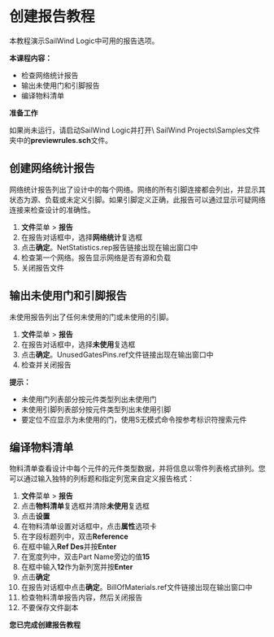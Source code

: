 # 创建报告教程
本教程演示SailWind Logic中可用的报告选项。

****本课程内容：****

- 检查网络统计报告
- 输出未使用门和引脚报告
- 编译物料清单

****准备工作****

如果尚未运行，请启动SailWind Logic并打开\ SailWind Projects\Samples文件夹中的**previewrules.sch**文件。

## 创建网络统计报告
网络统计报告列出了设计中的每个网络。网络的所有引脚连接都会列出，并显示其状态为源、负载或未定义引脚。如果引脚定义正确，此报告可以通过显示可疑网络连接来检查设计的准确性。

1. **文件**菜单 > **报告**
2. 在报告对话框中，选择**网络统计**复选框
3. 点击**确定**。NetStatistics.rep报告链接出现在输出窗口中
4. 检查第一个网络。报告显示网络是否有源和负载
5. 关闭报告文件

## 输出未使用门和引脚报告
未使用报告列出了任何未使用的门或未使用的引脚。

1. **文件**菜单 > **报告**
2. 在报告对话框中，选择**未使用**复选框
3. 点击**确定**。UnusedGatesPins.ref文件链接出现在输出窗口中
4. 检查并关闭报告

**提示：**
- 未使用门列表部分按元件类型列出未使用门
- 未使用引脚列表部分按元件类型列出未使用引脚
- 要定位不应显示为未使用的门，使用S无模式命令按参考标识符搜索元件

## 编译物料清单
物料清单查看设计中每个元件的元件类型数据，并将信息以零件列表格式排列。您可以通过输入独特的列标题和指定列宽来自定义报告格式：

1. **文件**菜单 > **报告**
2. 点击**物料清单**复选框并清除**未使用**复选框
3. 点击**设置**
4. 在物料清单设置对话框中，点击**属性**选项卡
5. 在字段标题列中，双击**Reference**
6. 在框中输入**Ref Des**并按**Enter**
7. 在宽度列中，双击Part Name旁边的值**15**
8. 在框中输入**12**作为新列宽并按**Enter**
9. 点击**确定**
10. 在报告对话框中点击**确定**。BillOfMaterials.ref文件链接出现在输出窗口中
11. 检查物料清单报告内容，然后关闭报告
12. 不要保存文件副本

****您已完成创建报告教程****
